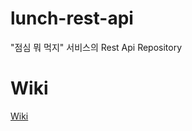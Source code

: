 # lunch-rest-api
"점심 뭐 먹지" 서비스의 Rest Api Repository

# Wiki
[Wiki](https://github.com/lunch-team/lunch-rest-api/wiki)
